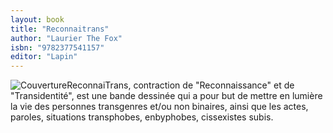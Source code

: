 ```yaml
---
layout: book
title: "Reconnaitrans"
author: "Laurier The Fox"
isbn: "9782377541157"
editor: "Lapin"
---
```

![Couverture](/img/9782377541157.jpg)ReconnaiTrans, contraction de "Reconnaissance" et de "Transidentité", est une bande dessinée qui a pour but de mettre en lumière la vie des personnes transgenres et/ou non binaires, ainsi que les actes, paroles, situations transphobes, enbyphobes, cissexistes subis.
